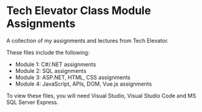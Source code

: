 # Tech Elevator Class Module Assignments
A collection of my assignments and lectures from Tech Elevator.

These files include the following:
* Module 1: C#/.NET assignments
* Module 2: SQL assignments
* Module 3: ASP.NET, HTML, CSS assignments
* Module 4: JavaScript, APIs, DOM, Vue.js assignments

To view these files, you will need Visual Studio, Visual Studio Code and MS SQL Server Express.
